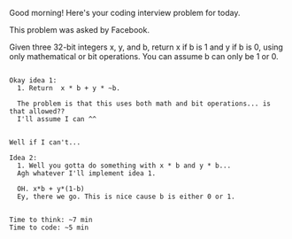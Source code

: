 Good morning! Here's your coding interview problem for today.

This problem was asked by Facebook.

Given three 32-bit integers x, y, and b, return x if b is 1 and y if b is 0, using only mathematical or bit operations. You can assume b can only be 1 or 0.

~~~~~~~~~~~~~~~~~~~~~~~~~~~~~~~~~~~~~

Okay idea 1:
  1. Return  x * b + y * ~b.
  
  The problem is that this uses both math and bit operations... is that allowed??
  I'll assume I can ^^


Well if I can't...

Idea 2:
  1. Well you gotta do something with x * b and y * b...
  Agh whatever I'll implement idea 1.

  OH. x*b + y*(1-b)
  Ey, there we go. This is nice cause b is either 0 or 1.


Time to think: ~7 min
Time to code: ~5 min